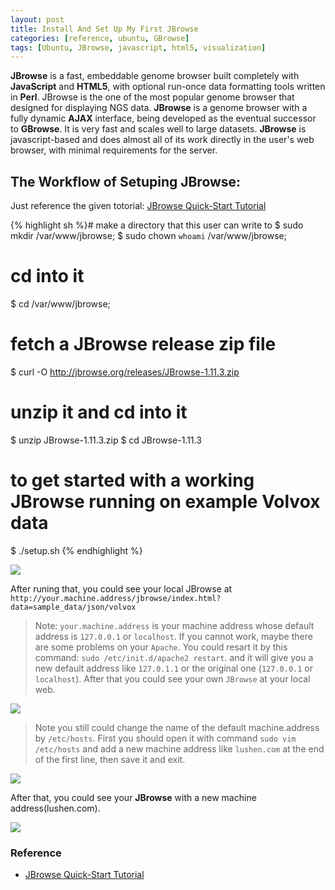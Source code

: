 ```yaml
---
layout: post
title: Install And Set Up My First JBrowse
categories: [reference, ubuntu, GBrowse]
tags: [Ubuntu, JBrowse, javascript, html5, visualization]
---
```


**JBrowse** is a fast, embeddable genome browser built completely with **JavaScript** and **HTML5**, with optional run-once data formatting tools written in **Perl**. JBrowse is the one of the most popular genome browser that designed for displaying NGS data. **JBrowse** is a genome browser with a fully dynamic **AJAX** interface, being developed as the eventual successor to **GBrowse**. It is very fast and scales well to large datasets. **JBrowse** is javascript-based and does almost all of its work directly in the user's web browser, with minimal requirements for the server.

## The Workflow of Setuping JBrowse:  
Just reference the given totorial: [JBrowse Quick-Start Tutorial](http://jbrowse.org/code/JBrowse-1.11.3/docs/tutorial/)

{% highlight sh %}# make a directory that this user can write to
$ sudo mkdir /var/www/jbrowse;
$ sudo chown `whoami` /var/www/jbrowse;
# cd into it
$ cd /var/www/jbrowse;
# fetch a JBrowse release zip file
$ curl -O http://jbrowse.org/releases/JBrowse-1.11.3.zip
# unzip it and cd into it
$ unzip JBrowse-1.11.3.zip
$ cd JBrowse-1.11.3 
# to get started with a working JBrowse running on example Volvox data  
$ ./setup.sh {% endhighlight %}

![](http://i.imgur.com/jOPgbu6.png)  

After runing that, you could see your local JBrowse at ```http://your.machine.address/jbrowse/index.html?data=sample_data/json/volvox```   

> Note: `your.machine.address` is your machine address whose default address is `127.0.0.1` or `localhost`. If you cannot work, maybe there are some problems on your `Apache`. You could resart it by this command: `sudo /etc/init.d/apache2 restart`. and it will give you a new default address like `127.0.1.1` or the original one (`127.0.0.1` or `localhost`). After that you could see your own `JBrowse` at your local web.

![](http://i.imgur.com/9gORWa4.png)  

> Note you still could change the name of the default machine.address by `/etc/hosts`. First you should open it with command `sudo vim /etc/hosts` and add a new machine address like `lushen.com` at the end of the first line, then save it and exit.

![](http://i.imgur.com/OMVy8Ru.png)   

After that, you could see your **JBrowse** with a new machine address(lushen.com).

![](http://i.imgur.com/8DOPmUG.png)
### Reference   

- [JBrowse Quick-Start Tutorial](http://jbrowse.org/code/JBrowse-1.11.3/docs/tutorial/)
